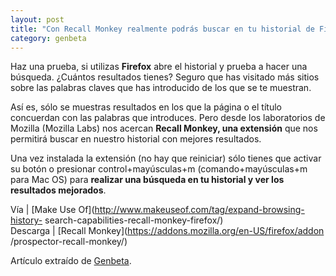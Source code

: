 ```yaml
---
layout: post
title: "Con Recall Monkey realmente podrás buscar en tu historial de Firefox"
category: genbeta
---
```




Haz una prueba, si utilizas **Firefox** abre el historial y prueba a hacer una
búsqueda. ¿Cuántos resultados tienes? Seguro que has visitado más sitios sobre
las palabras claves que has introducido de los que se te muestran.

Así es, sólo se muestras resultados en los que la página o el título
concuerdan con las palabras que introduces. Pero desde los laboratorios de
Mozilla (Mozilla Labs) nos acercan **Recall Monkey, una extensión** que nos
permitirá buscar en nuestro historial con mejores resultados.

Una vez instalada la extensión (no hay que reiniciar) sólo tienes que activar
su botón o presionar control+mayúsculas+m (comando+mayúsculas+m para Mac OS)
para **realizar una búsqueda en tu historial y ver los resultados mejorados**.

Vía | [Make Use Of](http://www.makeuseof.com/tag/expand-browsing-history-
search-capabilities-recall-monkey-firefox/)  
Descarga | [Recall Monkey](https://addons.mozilla.org/en-US/firefox/addon
/prospector-recall-monkey/)

Artículo extraído de [Genbeta](http://www.genbeta.com).